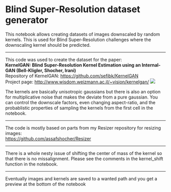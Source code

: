 # Blind Super-Resolution dataset generator
This notebook allows creating datasets of images downscaled by random kernels.
This is used for Blind Super-Resolution challenges where the downscaling kernel should be predicted.

----------

This code was used to create the dataset for the paper:  
**KernelGAN: Blind Super-Resolution Kernel Estimation using an Internal-GAN (Bell-Kligler, Shocher, Irani)**   
Repository of KernelGAN: https://github.com/sefibk/KernelGAN  
Project page: http://www.wisdom.weizmann.ac.il/~vision/kernelgan/
![](/figs/fig.JPG)

The kernels are basically unisotropic gaussians but there is also an option for multiplicative noise that makes the deviate from a pure gaussian.
You can control the downscale factors, even changing aspect-ratio, and the probablistic properties of sampling the kernels from the first cell in the notebook.

---------
The code is mostly based on parts from my Resizer repository for resizing images:  
https://github.com/assafshocher/Resizer

----------
There is a whole nesty issue of shifting the center of mass of the kernel so that there is no missalignment. Please see the comments in the kernel_shift function in the notebook.

----------
Eventually images and kernels are saved to a wanted path and you get a preview at the bottom of the notebook


